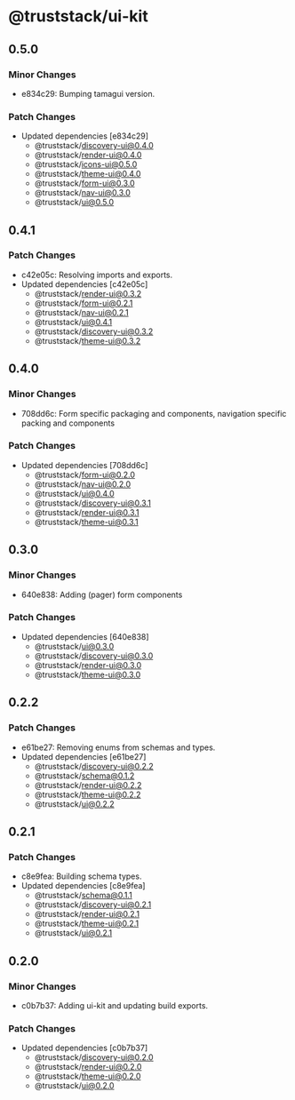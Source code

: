 # @truststack/ui-kit

## 0.5.0

### Minor Changes

- e834c29: Bumping tamagui version.

### Patch Changes

- Updated dependencies [e834c29]
  - @truststack/discovery-ui@0.4.0
  - @truststack/render-ui@0.4.0
  - @truststack/icons-ui@0.5.0
  - @truststack/theme-ui@0.4.0
  - @truststack/form-ui@0.3.0
  - @truststack/nav-ui@0.3.0
  - @truststack/ui@0.5.0

## 0.4.1

### Patch Changes

- c42e05c: Resolving imports and exports.
- Updated dependencies [c42e05c]
  - @truststack/render-ui@0.3.2
  - @truststack/form-ui@0.2.1
  - @truststack/nav-ui@0.2.1
  - @truststack/ui@0.4.1
  - @truststack/discovery-ui@0.3.2
  - @truststack/theme-ui@0.3.2

## 0.4.0

### Minor Changes

- 708dd6c: Form specific packaging and components, navigation specific packing and components

### Patch Changes

- Updated dependencies [708dd6c]
  - @truststack/form-ui@0.2.0
  - @truststack/nav-ui@0.2.0
  - @truststack/ui@0.4.0
  - @truststack/discovery-ui@0.3.1
  - @truststack/render-ui@0.3.1
  - @truststack/theme-ui@0.3.1

## 0.3.0

### Minor Changes

- 640e838: Adding (pager) form components

### Patch Changes

- Updated dependencies [640e838]
  - @truststack/ui@0.3.0
  - @truststack/discovery-ui@0.3.0
  - @truststack/render-ui@0.3.0
  - @truststack/theme-ui@0.3.0

## 0.2.2

### Patch Changes

- e61be27: Removing enums from schemas and types.
- Updated dependencies [e61be27]
  - @truststack/discovery-ui@0.2.2
  - @truststack/schema@0.1.2
  - @truststack/render-ui@0.2.2
  - @truststack/theme-ui@0.2.2
  - @truststack/ui@0.2.2

## 0.2.1

### Patch Changes

- c8e9fea: Building schema types.
- Updated dependencies [c8e9fea]
  - @truststack/schema@0.1.1
  - @truststack/discovery-ui@0.2.1
  - @truststack/render-ui@0.2.1
  - @truststack/theme-ui@0.2.1
  - @truststack/ui@0.2.1

## 0.2.0

### Minor Changes

- c0b7b37: Adding ui-kit and updating build exports.

### Patch Changes

- Updated dependencies [c0b7b37]
  - @truststack/discovery-ui@0.2.0
  - @truststack/render-ui@0.2.0
  - @truststack/theme-ui@0.2.0
  - @truststack/ui@0.2.0

